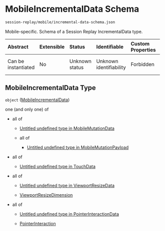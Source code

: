 # MobileIncrementalData Schema

```txt
session-replay/mobile/incremental-data-schema.json
```

Mobile-specific. Schema of a Session Replay IncrementalData type.

| Abstract            | Extensible | Status         | Identifiable            | Custom Properties | Additional Properties | Access Restrictions | Defined In                                                                                                       |
| :------------------ | :--------- | :------------- | :---------------------- | :---------------- | :-------------------- | :------------------ | :--------------------------------------------------------------------------------------------------------------- |
| Can be instantiated | No         | Unknown status | Unknown identifiability | Forbidden         | Allowed               | none                | [incremental-data-schema.json](../out/session-replay/mobile/incremental-data-schema.json "open original schema") |

## MobileIncrementalData Type

`object` ([MobileIncrementalData](incremental-data-schema-2.md))

one (and only one) of

* all of

  * [Untitled undefined type in MobileMutationData](mutation-data-schema-1-allof-0.md "check type definition")

  * all of

    * [Untitled undefined type in MobileMutationPayload](mutation-payload-schema-1-allof-0.md "check type definition")

* all of

  * [Untitled undefined type in TouchData](touch-data-schema-allof-0.md "check type definition")

* all of

  * [Untitled undefined type in ViewportResizeData](viewport-resize-data-schema-allof-0.md "check type definition")

  * [ViewportResizeDimension](viewport-resize-dimension-schema.md "check type definition")

* all of

  * [Untitled undefined type in PointerInteractionData](pointer-interaction-data-schema-allof-0.md "check type definition")

  * [PointerInteraction](pointer-interaction-schema.md "check type definition")
